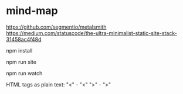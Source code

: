 # mind-map

https://github.com/segmentio/metalsmith
https://medium.com/statuscode/the-ultra-minimalist-static-site-stack-31458ac4f48d

npm install

npm run site

npm run watch

HTML tags as plain text:
"<" - "&lt;"
">" - "&gt;"
